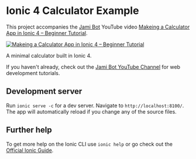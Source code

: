 # Ionic 4 Calculator Example

This project accompanies the [Jami Bot](https://jamibot.com) YouTube video [Makeing a Calculator App in Ionic 4 – Beginner Tutorial](https://youtu.be/nYMIV-nvpKk).

[![Makeing a Calculator App in Ionic 4 – Beginner Tutorial](https://img.youtube.com/vi/nYMIV-nvpKk/0.jpg)](https://youtu.be/nYMIV-nvpKk)

A minimal calculator built in Ionic 4.

If you haven't already, check out the [Jami Bot YouTube Channel](https://youtube.com/c/JamiBot) for web development tutorials.

## Development server

Run `ionic serve -c` for a dev server. Navigate to `http://localhost:8100/`. The app will automatically reload if you change any of the source files.

## Further help

To get more help on the Ionic CLI use `ionic help` or go check out the [Official Ionic Guide](https://ionicframework.com/docs/building/starting).
